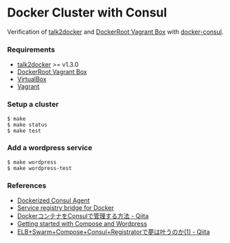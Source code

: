 # Docker Cluster with Consul

Verification of [talk2docker](https://github.com/ailispaw/talk2docker) and [DockerRoot Vagrant Box](https://github.com/ailispaw/docker-root-packer) with [docker-consul](https://github.com/gliderlabs/docker-consul).

### Requirements

- [talk2docker](https://github.com/ailispaw/talk2docker) >= v1.3.0
- [DockerRoot Vagrant Box](https://github.com/ailispaw/docker-root)
- [VirtualBox](https://www.virtualbox.org/)
- [Vagrant](https://www.vagrantup.com/)

### Setup a cluster

```
$ make
$ make status
$ make test
```

### Add a wordpress service

```
$ make wordpress
$ make wordpress-test
```

### References

- [Dockerized Consul Agent](https://github.com/progrium/docker-consul)
- [Service registry bridge for Docker](https://github.com/gliderlabs/registrator)
- [DockerコンテナをConsulで管理する方法 - Qiita](http://qiita.com/foostan/items/a679ffcf3e20ff2f6032)
- [Getting started with Compose and Wordpress](https://github.com/docker/fig/blob/master/docs/wordpress.md)
- [ELB+Swarm+Compose+Consul+Registratorで夢は叶うのか(1) - Qiita](http://qiita.com/zERobYTe/items/dd9b2365c93da2638221)

